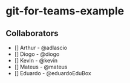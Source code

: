 # git-for-teams-example

## Collaborators

- [] Arthur - @adlascio
- [] Diogo - @diogo
- [] Kevin - @kevin
- [] Mateus - @mateus
- [] Eduardo - @eduardoEduBox
